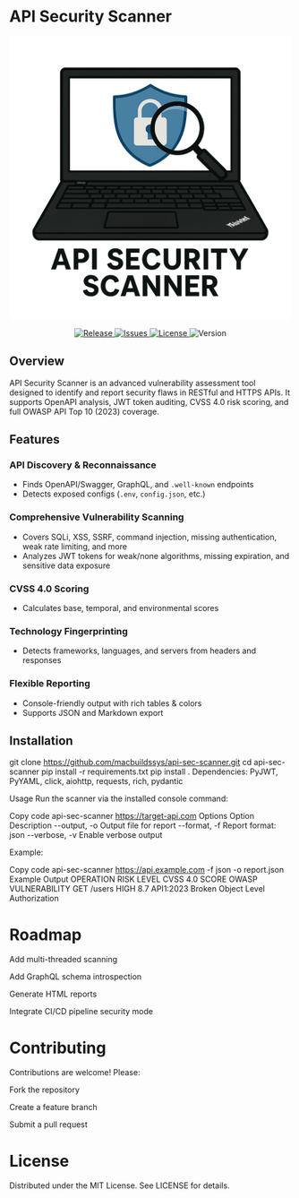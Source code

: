 # API Security Scanner

<p align="center">
  <img src="assets/scanner-image.png" alt="API Security Scanner Screenshot" width="600">
</p>

<p align="center">
  <a href="https://github.com/macbuildssys/api-sec-scanner">
    <img src="https://img.shields.io/github/v/release/macbuildssys/api-sec-scanner.svg" alt="Release">
  </a>
  <a href="https://github.com/macbuildssys/api-sec-scanner/issues">
    <img src="https://img.shields.io/github/issues/macbuildssys/api-sec-scanner.svg" alt="Issues">
  </a>
  <a href="https://github.com/macbuildssys/api-sec-scanner/blob/main/LICENSE">
    <img src="https://img.shields.io/badge/license-MIT-blue.svg" alt="License">
  </a>
  <img src="https://img.shields.io/badge/version-1.0-brightgreen.svg" alt="Version">
</p>

## Overview

API Security Scanner is an advanced vulnerability assessment tool designed to identify and report security flaws in RESTful and HTTPS APIs. It supports OpenAPI analysis, JWT token auditing, CVSS 4.0 risk scoring, and full OWASP API Top 10 (2023) coverage.

## Features

### API Discovery & Reconnaissance
- Finds OpenAPI/Swagger, GraphQL, and `.well-known` endpoints  
- Detects exposed configs (`.env`, `config.json`, etc.)

### Comprehensive Vulnerability Scanning
- Covers SQLi, XSS, SSRF, command injection, missing authentication, weak rate limiting, and more  
- Analyzes JWT tokens for weak/none algorithms, missing expiration, and sensitive data exposure

### CVSS 4.0 Scoring
- Calculates base, temporal, and environmental scores

### Technology Fingerprinting
- Detects frameworks, languages, and servers from headers and responses

### Flexible Reporting
- Console-friendly output with rich tables & colors  
- Supports JSON and Markdown export

## Installation


git clone https://github.com/macbuildssys/api-sec-scanner.git
cd api-sec-scanner
pip install -r requirements.txt
pip install .
Dependencies: PyJWT, PyYAML, click, aiohttp, requests, rich, pydantic

Usage
Run the scanner via the installed console command:

Copy code
api-sec-scanner https://target-api.com
Options
Option	Description
--output, -o	Output file for report
--format, -f	Report format: json
--verbose, -v	Enable verbose output

Example:

Copy code
api-sec-scanner https://api.example.com -f json -o report.json
Example Output
OPERATION	RISK LEVEL	CVSS 4.0 SCORE	OWASP	VULNERABILITY
GET /users	HIGH	8.7	API1:2023	Broken Object Level Authorization

# Roadmap
Add multi-threaded scanning

Add GraphQL schema introspection

Generate HTML reports

Integrate CI/CD pipeline security mode

# Contributing

Contributions are welcome! Please:

Fork the repository

Create a feature branch

Submit a pull request

# License

Distributed under the MIT License. See LICENSE for details.